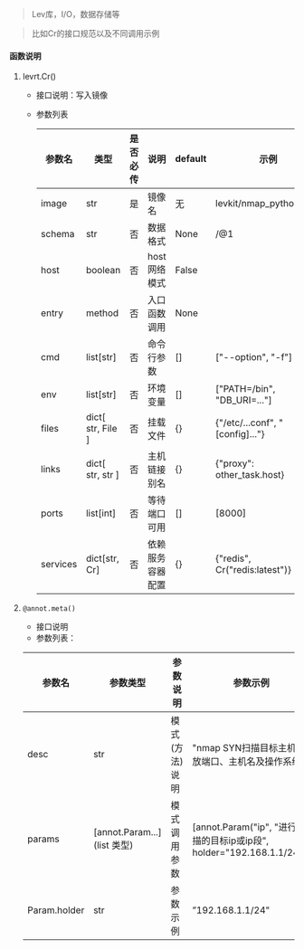> Lev库，I/O，数据存储等

> 比如Cr的接口规范以及不同调用示例

#### 函数说明

1. levrt.Cr()

   * 接口说明：写入镜像

   * 参数列表

     | 参数名   | 类型              | 是否必传 | 说明             | default | 示例                            |
     | -------- | ----------------- | -------- | ---------------- | ------- | ------------------------------- |
     | image    | str               | 是       | 镜像名           | 无      | levkit/nmap_python:v1.0         |
     | schema   | str               | 否       | 数据格式         | None    | <user>/<name>@1                 |
     | host     | boolean           | 否       | host网络模式     | False   |                                 |
     | entry    | method            | 否       | 入口函数调用     | None    |                                 |
     | cmd      | list[str]         | 否       | 命令行参数       | []      | ["--option", "-f"]              |
     | env      | list[str]         | 否       | 环境变量         | []      | ["PATH=/bin", "DB_URI=..."]     |
     | files    | dict[ str, File ] | 否       | 挂载文件         | {}      | {"/etc/...conf", "[config]..."} |
     | links    | dict[ str, str ]  | 否       | 主机链接别名     | {}      | {"proxy": other_task.host}      |
     | ports    | list[int]         | 否       | 等待端口可用     | []      | [8000]                          |
     | services | dict[str, Cr]     | 否       | 依赖服务容器配置 | {}      | {"redis", Cr("redis:latest")}   |

2. `@annot.meta()`

   * 接口说明
   * 参数列表：

   | 参数名       | 参数类型                      | 参数说明       | 参数示例                                                     |
   | ------------ | ----------------------------- | -------------- | ------------------------------------------------------------ |
   | desc         | str                           | 模式(方法)说明 | "nmap SYN扫描目标主机开放端口、主机名及操作系统"             |
   | params       | \[annot.Param...] (list 类型) | 模式调用参数   | [annot.Param("ip", "进行扫描的目标ip或ip段", holder="192.168.1.1/24")] |
   | Param.holder | str                           | 参数示例       | ”192.168.1.1/24"                                             |

